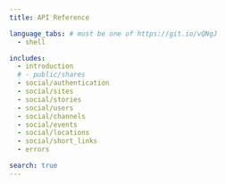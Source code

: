 ```yaml
---
title: API Reference

language_tabs: # must be one of https://git.io/vQNgJ
  - shell

includes:
  - introduction
  # - public/shares
  - social/authentication
  - social/sites
  - social/stories
  - social/users
  - social/channels
  - social/events
  - social/locations
  - social/short_links
  - errors

search: true
---
```

